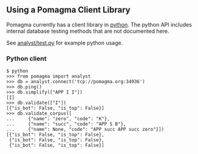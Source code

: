 ## Using a Pomagma Client Library

Pomagma currently has a client library in [python](#python).
The python API includes internal database testing methods
that are not documented here.

See [analyst/test.py](/src/analyst/test.py) for example python usage.<br/>

### Python client <a name=python></a>

    $ python
    >>> from pomagma import analyst
    >>> db = analyst.connect('tcp://pomagma.org:34936')
    >>> db.ping()
    >>> db.simplify(["APP I I"])
    [I]
    >>> db.validate(["I"])
    [{"is_bot": False, "is_top": False}]
    >>> db.validate_corpus([
    ...     {"name": "zero", "code": "K"},
    ...     {"name": "succ", "code": "APP S B"},
    ...     {"name": None, "code": "APP succ APP succ zero"}])
    [{"is_bot": False, "is_top": False},
     {"is_bot": False, "is_top": False},
     {"is_bot": False, "is_top": False}]
